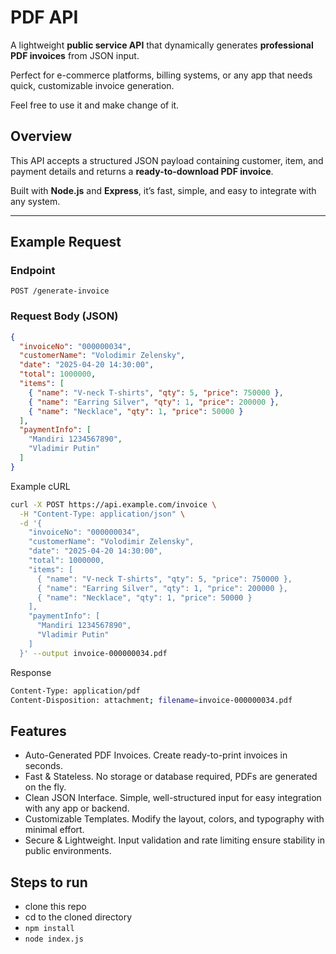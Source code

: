 # PDF API
A lightweight **public service API** that dynamically generates **professional PDF invoices** from JSON input.  

Perfect for e-commerce platforms, billing systems, or any app that needs quick, customizable invoice generation.

Feel free to use it and make change of it.

## Overview

This API accepts a structured JSON payload containing customer, item, and payment details and returns a **ready-to-download PDF invoice**.  

Built with **Node.js** and **Express**, it’s fast, simple, and easy to integrate with any system.

---

## Example Request

### Endpoint

`POST /generate-invoice`

### Request Body (JSON)
```json
{
  "invoiceNo": "000000034",
  "customerName": "Volodimir Zelensky",
  "date": "2025-04-20 14:30:00",
  "total": 1000000,
  "items": [
    { "name": "V-neck T-shirts", "qty": 5, "price": 750000 },
    { "name": "Earring Silver", "qty": 1, "price": 200000 },
    { "name": "Necklace", "qty": 1, "price": 50000 }
  ],
  "paymentInfo": [
    "Mandiri 1234567890",
    "Vladimir Putin"
  ]
}
```

Example cURL
```bash
curl -X POST https://api.example.com/invoice \
  -H "Content-Type: application/json" \
  -d '{
    "invoiceNo": "000000034",
    "customerName": "Volodimir Zelensky",
    "date": "2025-04-20 14:30:00",
    "total": 1000000,
    "items": [
      { "name": "V-neck T-shirts", "qty": 5, "price": 750000 },
      { "name": "Earring Silver", "qty": 1, "price": 200000 },
      { "name": "Necklace", "qty": 1, "price": 50000 }
    ],
    "paymentInfo": [
      "Mandiri 1234567890",
      "Vladimir Putin"
    ]
  }' --output invoice-000000034.pdf
```
Response
```bash
Content-Type: application/pdf
Content-Disposition: attachment; filename=invoice-000000034.pdf
```

## Features

- Auto-Generated PDF Invoices. Create ready-to-print invoices in seconds.
- Fast & Stateless. No storage or database required, PDFs are generated on the fly.
- Clean JSON Interface. Simple, well-structured input for easy integration with any app or backend.
- Customizable Templates. Modify the layout, colors, and typography with minimal effort.
- Secure & Lightweight. Input validation and rate limiting ensure stability in public environments.

## Steps to run
- clone this repo
- cd to the cloned directory
- `npm install`
- `node index.js`